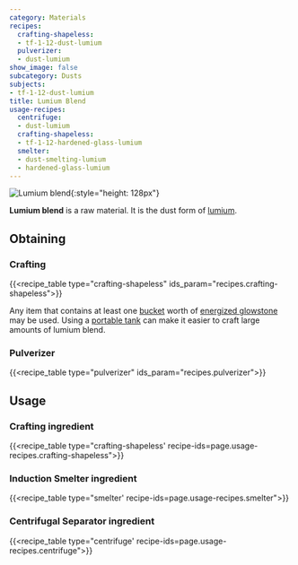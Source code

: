 ```yaml
---
category: Materials
recipes:
  crafting-shapeless:
  - tf-1-12-dust-lumium
  pulverizer:
  - dust-lumium
show_image: false
subcategory: Dusts
subjects:
- tf-1-12-dust-lumium
title: Lumium Blend
usage-recipes:
  centrifuge:
  - dust-lumium
  crafting-shapeless:
  - tf-1-12-hardened-glass-lumium
  smelter:
  - dust-smelting-lumium
  - hardened-glass-lumium
---
```


![Lumium blend](/images/docs/1.12/thermal-foundation/dust-lumium.png){:style="height: 128px"}


**Lumium blend** is a raw material. It is the dust form of
[lumium](../lumium-ingot/).


Obtaining
---------

### Crafting
{{<recipe_table type="crafting-shapeless" ids_param="recipes.crafting-shapeless">}}

Any item that contains at least one
[bucket](https://minecraft.gamepedia.com/Bucket) worth of [energized
glowstone](../energized-glowstone/) may be used. Using a [portable
tank](../../thermal-expansion/portable-tank/) can make it easier to craft large amounts of lumium
blend.

### Pulverizer
{{<recipe_table type="pulverizer" ids_param="recipes.pulverizer">}}


Usage
-----

### Crafting ingredient
{{<recipe_table type="crafting-shapeless' recipe-ids=page.usage-recipes.crafting-shapeless">}}

### Induction Smelter ingredient
{{<recipe_table type="smelter' recipe-ids=page.usage-recipes.smelter">}}

### Centrifugal Separator ingredient
{{<recipe_table type="centrifuge' recipe-ids=page.usage-recipes.centrifuge">}}
